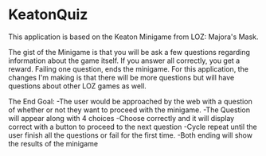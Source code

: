 # KeatonQuiz
This application is based on the Keaton Minigame from LOZ: Majora's Mask.

The gist of the Minigame is that you will be ask a few questions regarding information about the game itself. If you answer all correctly,
you get a reward. Failing one question, ends the minigame. For this application, the changes I'm making is that there will be more
questions but will have questions about other LOZ games as well.

The End Goal:
-The user would be approached by the web with a question of whether or not they want to proceed with the minigame.
-The Question will appear along with 4 choices
-Choose correctly and it will display correct with a button to proceed to the next question
-Cycle repeat until the user finish all the questions or fail for the first time.
-Both ending will show the results of the minigame
